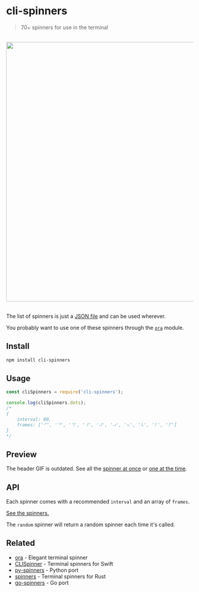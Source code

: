 # cli-spinners

> 70+ spinners for use in the terminal

<p align="center">
	<br>
	<img width="700" src="screenshot.svg">
	<br>
	<br>
</p>

The list of spinners is just a [JSON file](spinners.json) and can be used wherever.

You probably want to use one of these spinners through the [`ora`](https://github.com/sindresorhus/ora) module.

## Install

```sh
npm install cli-spinners
```

## Usage

```js
const cliSpinners = require('cli-spinners');

console.log(cliSpinners.dots);
/*
{
	interval: 80,
	frames: ['⠋', '⠙', '⠹', '⠸', '⠼', '⠴', '⠦', '⠧', '⠇', '⠏']
}
*/
```

## Preview

The header GIF is outdated. See all the [spinner at once](https://jsfiddle.net/sindresorhus/2eLtsbey/embedded/result/)
or [one at the time](https://asciinema.org/a/95348?size=big).

## API

Each spinner comes with a recommended `interval` and an array of `frames`.

[See the spinners.](spinners.json)

The `random` spinner will return a random spinner each time it's called.

## Related

- [ora](https://github.com/sindresorhus/ora) - Elegant terminal spinner
- [CLISpinner](https://github.com/kiliankoe/CLISpinner) - Terminal spinners for Swift
- [py-spinners](https://github.com/ManrajGrover/py-spinners) - Python port
- [spinners](https://github.com/FGRibreau/spinners) - Terminal spinners for Rust
- [go-spinners](https://github.com/gabe565/go-spinners) - Go port
